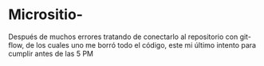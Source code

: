 # Micrositio-
Después de muchos errores tratando de conectarlo al repositorio con git-flow, de los cuales uno me borró todo el código, este mi último intento para cumplir antes de las 5 PM
